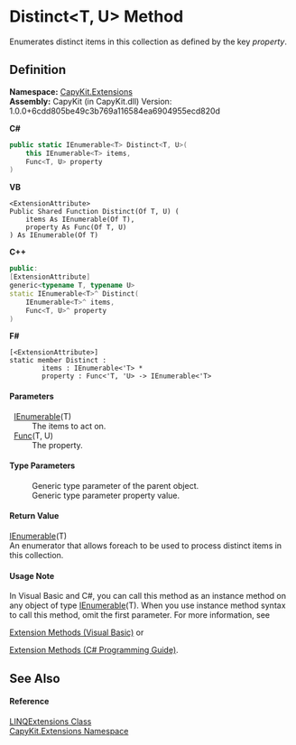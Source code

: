 # Distinct&lt;T, U&gt; Method


Enumerates distinct items in this collection as defined by the key *property*.



## Definition
**Namespace:** <a href="N_CapyKit_Extensions">CapyKit.Extensions</a>  
**Assembly:** CapyKit (in CapyKit.dll) Version: 1.0.0+6cdd805be49c3b769a116584ea6904955ecd820d

**C#**
``` C#
public static IEnumerable<T> Distinct<T, U>(
	this IEnumerable<T> items,
	Func<T, U> property
)

```
**VB**
``` VB
<ExtensionAttribute>
Public Shared Function Distinct(Of T, U) ( 
	items As IEnumerable(Of T),
	property As Func(Of T, U)
) As IEnumerable(Of T)
```
**C++**
``` C++
public:
[ExtensionAttribute]
generic<typename T, typename U>
static IEnumerable<T>^ Distinct(
	IEnumerable<T>^ items, 
	Func<T, U>^ property
)
```
**F#**
``` F#
[<ExtensionAttribute>]
static member Distinct : 
        items : IEnumerable<'T> * 
        property : Func<'T, 'U> -> IEnumerable<'T> 
```



#### Parameters
<dl><dt>  <a href="https://learn.microsoft.com/dotnet/api/system.collections.generic.ienumerable-1" target="_blank" rel="noopener noreferrer">IEnumerable</a>(T)</dt><dd>The items to act on.</dd><dt>  <a href="https://learn.microsoft.com/dotnet/api/system.func-2" target="_blank" rel="noopener noreferrer">Func</a>(T, U)</dt><dd>The property.</dd></dl>

#### Type Parameters
<dl><dt /><dd>Generic type parameter of the parent object.</dd><dt /><dd>Generic type parameter property value.</dd></dl>

#### Return Value
<a href="https://learn.microsoft.com/dotnet/api/system.collections.generic.ienumerable-1" target="_blank" rel="noopener noreferrer">IEnumerable</a>(T)  
An enumerator that allows foreach to be used to process distinct items in this collection.

#### Usage Note
In Visual Basic and C#, you can call this method as an instance method on any object of type <a href="https://learn.microsoft.com/dotnet/api/system.collections.generic.ienumerable-1" target="_blank" rel="noopener noreferrer">IEnumerable</a>(T). When you use instance method syntax to call this method, omit the first parameter. For more information, see <a href="https://docs.microsoft.com/dotnet/visual-basic/programming-guide/language-features/procedures/extension-methods" target="_blank" rel="noopener noreferrer">

Extension Methods (Visual Basic)</a> or <a href="https://docs.microsoft.com/dotnet/csharp/programming-guide/classes-and-structs/extension-methods" target="_blank" rel="noopener noreferrer">

Extension Methods (C# Programming Guide)</a>.

## See Also


#### Reference
<a href="T_CapyKit_Extensions_LINQExtensions">LINQExtensions Class</a>  
<a href="N_CapyKit_Extensions">CapyKit.Extensions Namespace</a>  
